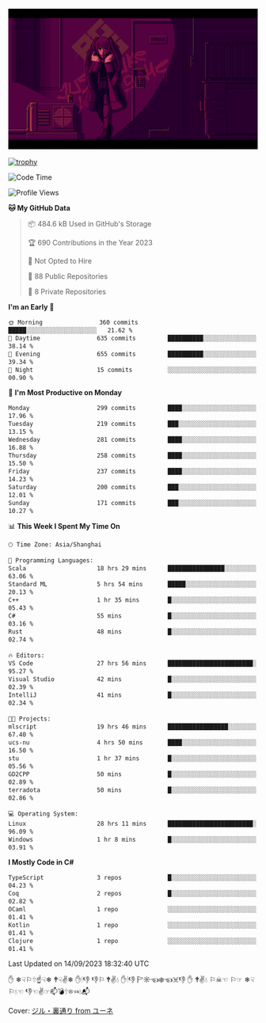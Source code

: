 ![](imgs/main.png)

[![trophy](https://github-profile-trophy.vercel.app/?username=NeilKleistGao&theme=dracula)](https://github.com/ryo-ma/github-profile-trophy)

<!--START_SECTION:waka-->
![Code Time](http://img.shields.io/badge/Code%20Time-60%20hrs%2038%20mins-blue)

![Profile Views](http://img.shields.io/badge/Profile%20Views-9-blue)

**🐱 My GitHub Data** 

> 📦 484.6 kB Used in GitHub's Storage 
 > 
> 🏆 690 Contributions in the Year 2023
 > 
> 🚫 Not Opted to Hire
 > 
> 📜 88 Public Repositories 
 > 
> 🔑 8 Private Repositories 
 > 
**I'm an Early 🐤** 

```text
🌞 Morning                360 commits         █████░░░░░░░░░░░░░░░░░░░░   21.62 % 
🌆 Daytime                635 commits         ██████████░░░░░░░░░░░░░░░   38.14 % 
🌃 Evening                655 commits         ██████████░░░░░░░░░░░░░░░   39.34 % 
🌙 Night                  15 commits          ░░░░░░░░░░░░░░░░░░░░░░░░░   00.90 % 
```
📅 **I'm Most Productive on Monday** 

```text
Monday                   299 commits         ████░░░░░░░░░░░░░░░░░░░░░   17.96 % 
Tuesday                  219 commits         ███░░░░░░░░░░░░░░░░░░░░░░   13.15 % 
Wednesday                281 commits         ████░░░░░░░░░░░░░░░░░░░░░   16.88 % 
Thursday                 258 commits         ████░░░░░░░░░░░░░░░░░░░░░   15.50 % 
Friday                   237 commits         ████░░░░░░░░░░░░░░░░░░░░░   14.23 % 
Saturday                 200 commits         ███░░░░░░░░░░░░░░░░░░░░░░   12.01 % 
Sunday                   171 commits         ███░░░░░░░░░░░░░░░░░░░░░░   10.27 % 
```


📊 **This Week I Spent My Time On** 

```text
🕑︎ Time Zone: Asia/Shanghai

💬 Programming Languages: 
Scala                    18 hrs 29 mins      ████████████████░░░░░░░░░   63.06 % 
Standard ML              5 hrs 54 mins       █████░░░░░░░░░░░░░░░░░░░░   20.13 % 
C++                      1 hr 35 mins        █░░░░░░░░░░░░░░░░░░░░░░░░   05.43 % 
C#                       55 mins             █░░░░░░░░░░░░░░░░░░░░░░░░   03.16 % 
Rust                     48 mins             █░░░░░░░░░░░░░░░░░░░░░░░░   02.74 % 

🔥 Editors: 
VS Code                  27 hrs 56 mins      ████████████████████████░   95.27 % 
Visual Studio            42 mins             █░░░░░░░░░░░░░░░░░░░░░░░░   02.39 % 
IntelliJ                 41 mins             █░░░░░░░░░░░░░░░░░░░░░░░░   02.34 % 

🐱‍💻 Projects: 
mlscript                 19 hrs 46 mins      █████████████████░░░░░░░░   67.40 % 
ucs-nu                   4 hrs 50 mins       ████░░░░░░░░░░░░░░░░░░░░░   16.50 % 
stu                      1 hr 37 mins        █░░░░░░░░░░░░░░░░░░░░░░░░   05.56 % 
GD2CPP                   50 mins             █░░░░░░░░░░░░░░░░░░░░░░░░   02.89 % 
terradota                50 mins             █░░░░░░░░░░░░░░░░░░░░░░░░   02.86 % 

💻 Operating System: 
Linux                    28 hrs 11 mins      ████████████████████████░   96.09 % 
Windows                  1 hr 8 mins         █░░░░░░░░░░░░░░░░░░░░░░░░   03.91 % 
```

**I Mostly Code in C#** 

```text
TypeScript               3 repos             █░░░░░░░░░░░░░░░░░░░░░░░░   04.23 % 
Coq                      2 repos             █░░░░░░░░░░░░░░░░░░░░░░░░   02.82 % 
OCaml                    1 repo              ░░░░░░░░░░░░░░░░░░░░░░░░░   01.41 % 
Kotlin                   1 repo              ░░░░░░░░░░░░░░░░░░░░░░░░░   01.41 % 
Clojure                  1 repo              ░░░░░░░░░░░░░░░░░░░░░░░░░   01.41 % 
```




 Last Updated on 14/09/2023 18:32:40 UTC
<!--END_SECTION:waka-->

✋ ❄☟⚐🕆☝☟❄ 🕈☟✌❄ ✋🕯👎 👎⚐ 🕈✌💧 ✋🕯👎 🏱☼☜❄☜☠👎 ✋ 🕈✌💧 ⚐☠☜ ⚐☞ ❄☟⚐💧☜ 👎☜✌☞📫💣🕆❄☜💧📬

Cover: [ジル・裏通り from ユーネ](https://www.pixiv.net/artworks/62127066)

